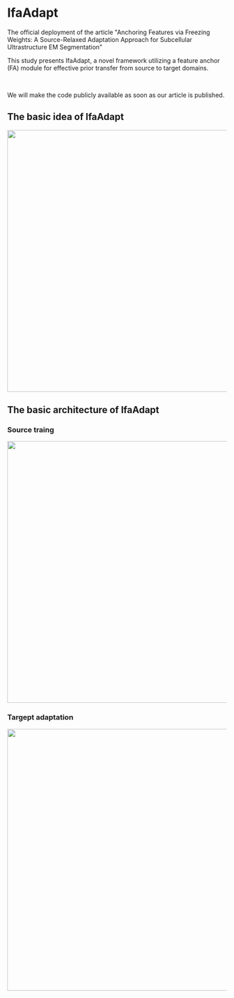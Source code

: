 # IfaAdapt
The official deployment of the article "Anchoring Features via Freezing Weights: A Source-Relaxed Adaptation Approach for Subcellular Ultrastructure EM Segmentation"
<br />

This study presents IfaAdapt, a novel framework utilizing a feature anchor (FA) module for effective prior transfer from source to target domains.

<br />


We will make the code publicly available as soon as our article is published.


## The basic idea of IfaAdapt

<div  align="center">    
	<img src="https://github.com/fenglingbai/SynReEM/blob/main/fig/p3_motivation.png" width = "600px" />
</div>

## The basic architecture of IfaAdapt

### Source traing

<div  align="center">    
	<img src="https://github.com/fenglingbai/SynReEM/blob/main/fig/p4_train.png" width = "600px" />
</div>

### Targept adaptation

<div  align="center">    
	<img src="https://github.com/fenglingbai/SynReEM/blob/main/fig/p5_adapt.png" width = "600px" />
</div>
